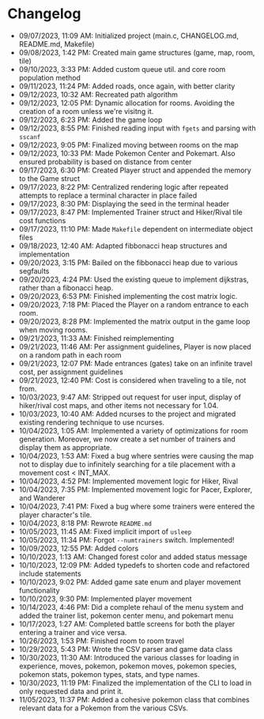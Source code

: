 # Changelog

- 09/07/2023, 11:09 AM: Initialized project (main.c, CHANGELOG.md, README.md, Makefile)
- 09/08/2023, 1:42 PM: Created main game structures (game, map, room, tile)
- 09/10/2023, 3:33 PM: Added custom queue util. and core room population method
- 09/11/2023, 11:24 PM: Added roads, once again, with better clarity
- 09/12/2023, 10:32 AM: Recreated path algorithm
- 09/12/2023, 12:05 PM: Dynamic allocation for rooms. Avoiding the creation of a room unless we're visitng it.
- 09/12/2023, 6:23 PM: Added the game loop
- 09/12/2023, 8:55 PM: Finished reading input with `fgets` and parsing with `sscanf`
- 09/12/2023, 9:05 PM: Finalized moving between rooms on the map
- 09/12/2023, 10:33 PM: Made Pokemon Center and Pokemart. Also ensured probability is based on distance from center
- 09/17/2023, 6:30 PM: Created Player struct and appended the memory to the Game struct
- 09/17/2023, 8:22 PM: Centralized rendering logic after repeated attempts to replace a terminal character in place failed
- 09/17/2023, 8:30 PM: Displaying the seed in the terminal header
- 09/17/2023, 8:47 PM: Implemented Trainer struct and Hiker/Rival tile cost functions
- 09/17/2023, 11:10 PM: Made `Makefile` dependent on intermediate object files
- 09/18/2023, 12:40 AM: Adapted fibbonacci heap structures and implementation
- 09/20/2023, 3:15 PM: Bailed on the fibbonacci heap due to various segfaults
- 09/20/2023, 4:24 PM: Used the existing queue to implement dijkstras, rather than a fibonacci heap.
- 09/20/2023, 6:53 PM: Finished implementing the cost matrix logic.
- 09/20/2023, 7:18 PM: Placed the Player on a random entrance to each room.
- 09/20/2023, 8:28 PM: Implemented the matrix output in the game loop when moving rooms.
- 09/21/2023, 11:33 AM: Finished reimplementing
- 09/21/2023, 11:46 AM: Per assignment guidelines, Player is now placed on a random path in each room
- 09/21/2023, 12:07 PM: Made entrances (gates) take on an infinite travel cost, per assignment guidelines
- 09/21/2023, 12:40 PM: Cost is considered when traveling to a tile, not from.
- 10/03/2023, 9:47 AM: Stripped out request for user input, display of hiker/rival cost maps, and other items not necessary for 1.04.
- 10/03/2023, 10:40 AM: Added ncurses to the project and migrated existing rendering technique to use ncurses.
- 10/04/2023, 1:05 AM: Implemented a variety of optimizations for room generation. Moreover, we now create a set number of trainers and display them as appropriate.
- 10/04/2023, 1:53 AM: Fixed a bug where sentries were causing the map not to display due to infinitely searching for a tile placement with a movement cost < INT_MAX.
- 10/04/2023, 4:52 PM: Implemented movement logic for Hiker, Rival
- 10/04/2023, 7:35 PM: Implemented movement logic for Pacer, Explorer, and Wanderer
- 10/04/2023, 7:41 PM: Fixed a bug where some trainers were entered the player character's tile.
- 10/04/2023, 8:18 PM: Rewrote `README.md`
- 10/05/2023, 11:45 AM: Fixed implicit import of `usleep`
- 10/05/2023, 11:34 PM: Forgot `--numtrainers` switch. Implemented!
- 10/09/2023, 12:55 PM: Added colors
- 10/10/2023, 1:13 AM: Changed forest color and added status message
- 10/10/2023, 12:09 PM: Added typedefs to shorten code and refactored include statements
- 10/10/2023, 9:02 PM: Added game sate enum and player movement functionality
- 10/10/2023, 9:30 PM: Implemented player movement
- 10/14/2023, 4:46 PM: Did a complete rehaul of the menu system and added the trainer list, pokemon center menu, and pokemart menu
- 10/17/2023, 1:27 AM: Completed battle screens for both the player entering a trainer and vice versa.
- 10/26/2023, 1:53 PM: Finished room to room travel
- 10/29/2023, 5:43 PM: Wrote the CSV parser and game data class
- 10/30/2023, 11:30 AM: Introduced the various classes for loading in experience, moves, pokemon, pokemon moves, pokemon species, pokemon stats, pokemon types, stats, and type names.
- 10/30/2023, 11:19 PM: Finalized the implementation of the CLI to load in only requested data and print it.
- 11/05/2023, 11:37 PM: Added a cohesive pokemon class that combines relevant data for a Pokemon from the various CSVs.
